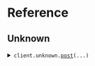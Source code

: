 # Reference
## Unknown
<details><summary><code>client.unknown.<a href="src/seed/unknown/client.py">post</a>(...)</code></summary>
<dl>
<dd>

#### 🔌 Usage

<dl>
<dd>

<dl>
<dd>

```python
from seed.client import SeedUnknownAsAny

client = SeedUnknownAsAny(
    base_url="https://yourhost.com/path/to/api",
)
client.unknown.post(
    request={"key": "value"},
)

```
</dd>
</dl>
</dd>
</dl>

#### ⚙️ Parameters

<dl>
<dd>

<dl>
<dd>

**request:** `typing.Any` 
    
</dd>
</dl>

<dl>
<dd>

**request_options:** `typing.Optional[RequestOptions]` — Request-specific configuration.
    
</dd>
</dl>
</dd>
</dl>


</dd>
</dl>
</details>

